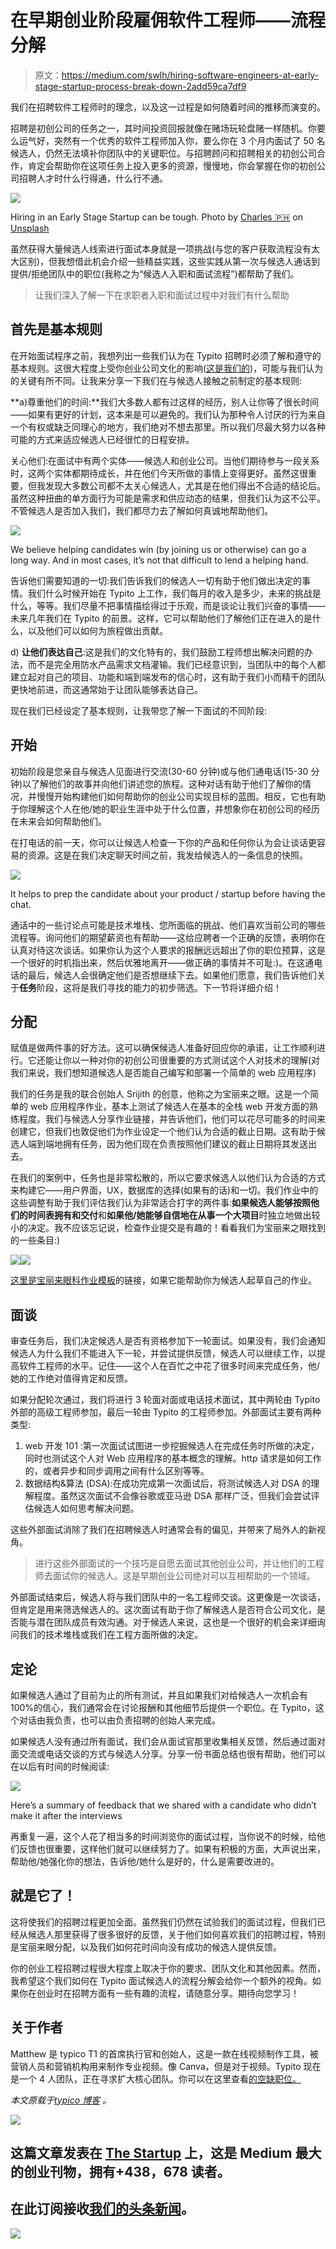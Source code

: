 # 在早期创业阶段雇佣软件工程师——流程分解

> 原文：<https://medium.com/swlh/hiring-software-engineers-at-early-stage-startup-process-break-down-2add59ca7df9>

我们在招聘软件工程师时的理念，以及这一过程是如何随着时间的推移而演变的。

招聘是初创公司的任务之一，其时间投资回报就像在赌场玩轮盘赌一样随机。你要么运气好，突然有一个优秀的软件工程师加入你，要么你在 3 个月内面试了 50 名候选人，仍然无法填补你团队中的关键职位。与招聘顾问和招聘相关的初创公司合作，肯定会帮助你在这项任务上投入更多的资源，慢慢地，你会掌握在你的初创公司招聘人才时什么行得通，什么行不通。

![](img/890ee49653055e6c2fece2329a3b1ada.png)

Hiring in an Early Stage Startup can be tough. Photo by [Charles 🇵🇭](https://unsplash.com/photos/rRWiVQzLm7k?utm_source=unsplash&utm_medium=referral&utm_content=creditCopyText) on [Unsplash](https://unsplash.com/search/photos/interview?utm_source=unsplash&utm_medium=referral&utm_content=creditCopyText)

虽然获得大量候选人线索进行面试本身就是一项挑战(与您的客户获取流程没有太大区别)，但我想借此机会介绍一些精益实践，这些实践从第一次与候选人通话到提供/拒绝团队中的职位(我称之为“候选人入职和面试流程”)都帮助了我们。

> 让我们深入了解一下在求职者入职和面试过程中对我们有什么帮助

## 首先是基本规则

在开始面试程序之前，我想列出一些我们认为在 Typito 招聘时必须了解和遵守的基本规则。这很大程度上受你创业公司文化的影响([这是我们的](/@tmatthewj/if-there-is-a-thing-called-culture-at-typito-9dc870f34bff))，可能与我们认为的关键有所不同。让我来分享一下我们在与候选人接触之前制定的基本规则:

**a)尊重他们的时间:**我们大多数人都有过这样的经历，别人让你等了很长时间——如果有更好的计划，这本来是可以避免的。我们认为那种令人讨厌的行为来自一个有权或缺乏同理心的地方，我们绝对不想去那里。所以我们尽最大努力以各种可能的方式来适应候选人已经很忙的日程安排。

关心他们:在面试中有两个实体——候选人和创业公司。当他们期待参与一段关系时，这两个实体都期待成长，并在他们今天所做的事情上变得更好。虽然这很重要，但我发现大多数公司都不太关心候选人，尤其是在他们得出不合适的结论后。虽然这种扭曲的单方面行为可能是需求和供应动态的结果，但我们认为这不公平。不管候选人是否加入我们，我们都尽力去了解如何真诚地帮助他们。

![](img/09f7be937fd1d0a88352ab569e50e59b.png)

We believe helping candidates win (by joining us or otherwise) can go a long way. And in most cases, it’s not that difficult to lend a helping hand.

告诉他们需要知道的一切:我们告诉我们的候选人一切有助于他们做出决定的事情。我们什么时候开始在 Typito 上工作，我们每月的收入是多少，未来的挑战是什么，等等。我们尽量不把事情描绘得过于乐观，而是谈论让我们兴奋的事情——未来几年我们在 Typito 的前景。这样，它可以帮助他们了解他们正在进入的是什么，以及他们可以如何为旅程做出贡献。

d) **让他们表达自己**:这是我们的文化特有的，我们鼓励工程师想出解决问题的办法，而不是完全用防水产品需求文档灌输。我们已经意识到，当团队中的每个人都建立起对自己的项目、功能和端到端发布的信心时，这有助于我们小而精干的团队更快地前进，而这通常始于让团队能够表达自己。

现在我们已经设定了基本规则，让我带您了解一下面试的不同阶段:

## 开始

初始阶段是您亲自与候选人见面进行交流(30-60 分钟)或与他们通电话(15-30 分钟)以了解他们的故事并向他们讲述您的旅程。这种对话有助于他们了解你的情况，并慢慢开始构建他们如何帮助你的创业公司实现目标的蓝图。相反，它也有助于你理解这个人在他/她的职业生涯中处于什么位置，并想象你在初创公司的经历在未来会如何帮助他们。

在打电话的前一天，你可以让候选人检查一下你的产品和任何你认为会让谈话更容易的资源。这是在我们决定聊天时间之前，我发给候选人的一条信息的快照。

![](img/99ce32725aa9e2d85edaa4f2ce1ffc6f.png)

It helps to prep the candidate about your product / startup before having the chat.

通话中的一些讨论点可能是技术堆栈、您所面临的挑战、他们喜欢当前公司的哪些流程等。询问他们的期望薪资也有帮助——这给应聘者一个正确的反馈，表明你在认真对待这次谈话。如果你认为这个人要求的报酬远远超出了你的职位预算，这是一个很好的时机指出来，然后优雅地离开——做正确的事情并不可耻:)。在这通电话的最后，候选人会很确定他们是否想继续下去。如果他们愿意，我们告诉他们关于**任务**阶段，这将是我们寻找的能力的初步筛选。下一节将详细介绍！

## 分配

赋值是做两件事的好方法。这可以确保候选人准备好回应你的承诺，让工作顺利进行。它还能让你以一种对你的初创公司很重要的方式测试这个人对技术的理解(对我们来说，我们想知道候选人是否能自己编写和部署一个简单的 web 应用程序)

我们的任务是我的联合创始人 Srijith 的创意，他称之为宝丽来之眼。这是一个简单的 web 应用程序作业，基本上测试了候选人在基本的全栈 web 开发方面的熟练程度。我们与候选人分享作业链接，并告诉他们，他们可以花尽可能多的时间来创建它，但我们也敦促他们为作业设定一个他们认为合适的截止日期。这有助于候选人端到端地拥有任务，因为他们现在负责按照他们建议的截止日期将其发送出去。

在我们的案例中，任务也是非常松散的，所以它要求候选人以他们认为合适的方式来构建它——用户界面，UX，数据库的选择(如果有的话)和一切。我们作业中的这些调整有助于我们评估我们认为非常适合打字的两件事:**如果候选人能够按照他们的时间表拥有和交付**和**如果他/她能够自信地在从事一个大项目**时独立地做出较小的决定。我不应该忘记说，检查作业提交是有趣的！看看我们为宝丽来之眼找到的一些条目:)

![](img/ab8e9494f040cb02f23e7f85efc27688.png)![](img/200bcceb4812a1a665de6e577a93bfd3.png)

[这里是宝丽来眼科作业模板](https://paper.dropbox.com/doc/The-Polaroid-Eye-Typitos-Engineering-Assignment-Template--AaBJLlrGK2fHk0wYC1QzXlWAAQ-98HwT09fTuIjbXOMovGO9)的链接，如果它能帮助你为候选人起草自己的作业。

## 面谈

审查任务后，我们决定候选人是否有资格参加下一轮面试。如果没有，我们会通知候选人为什么我们不能进入下一轮，并尝试提供反馈，候选人可以继续工作，以提高软件工程师的水平。记住——这个人在百忙之中花了很多时间来完成任务，他/她的工作绝对值得肯定和反馈。

如果分配轮次通过，我们将进行 3 轮面对面或电话技术面试，其中两轮由 Typito 外部的高级工程师参加，最后一轮由 Typito 的工程师参加。外部面试主要有两种类型:

1.  web 开发 101 :第一次面试试图进一步挖掘候选人在完成任务时所做的决定，同时也测试这个人对 Web 应用程序的基本概念的理解。http 请求是如何工作的，或者异步和同步调用之间有什么区别等等。
2.  数据结构&算法 (DSA):在成功完成第一次面试后，将测试候选人对 DSA 的理解程度。虽然这次面试不会像谷歌或亚马逊 DSA 那样广泛，但我们会尝试评估候选人如何思考解决问题。

这些外部面试消除了我们在招聘候选人时通常会有的偏见，并带来了局外人的新视角。

> 进行这些外部面试的一个技巧是自愿去面试其他创业公司，并让他们的工程师去面试你的候选人。这是早期创业公司绝对可以互相帮助的一个领域。

外部面试结束后，候选人将与我们团队中的一名工程师交谈。这更像是一次谈话，但肯定是用来筛选候选人的。这次面试有助于你了解候选人是否符合公司文化，是否能与潜在团队成员有效沟通。对于候选人来说，这也是一个很好的机会来详细询问我们的技术堆栈或我们在工程方面所做的决定。

## 定论

如果候选人通过了目前为止的所有测试，并且如果我们对给候选人一次机会有 100%的信心，我们通常会在讨论报酬和其他细节后提供一个职位。在 Typito，这个对话由我负责，也可以由负责招聘的创始人来完成。

如果候选人没有通过所有面试，我们会从面试官那里收集相关反馈，然后通过面对面交流或电话交谈的方式与候选人分享。分享一份书面总结也很有帮助，他们可以在以后有时间的时候阅读:

![](img/60956d5a14d58457c8077ca776fc6a01.png)

Here’s a summary of feedback that we shared with a candidate who didn’t make it after the interviews

再重复一遍，这个人花了相当多的时间浏览你的面试过程，当你说不的时候，给他们反馈也很重要，这样他们就可以继续努力了。如果有积极的方面，大声说出来，帮助他/她强化你的想法，告诉他/她什么是好的，什么是需要改进的。

## 就是它了！

这将使我们的招聘过程更加全面。虽然我们仍然在试验我们的面试过程，但我们已经从候选人那里获得了很多很好的反馈，关于他们如何喜欢我们的招聘过程，特别是宝丽来眼分配，以及我们如何花时间向没有成功的候选人提供反馈。

你的创业工程招聘过程很大程度上取决于你的要求、团队文化和其他因素。然而，我希望这个我们如何在 Typito 面试候选人的流程分解会给你一个额外的视角。如果你在创业时在招聘方面有一些有趣的流程，请随意分享。期待向您学习！

## 关于作者

Matthew 是 typico T1 的首席执行官和创始人，这是一款在线视频制作工具，被营销人员和营销机构用来制作专业视频。像 Canva，但是对于视频。Typito 现在是一个 4 人团队，正在寻求扩大核心团队。你可以在这里查看[的空缺职位。](https://angel.co/typito/jobs)

*本文原载于*[*typico 博客*](https://blog.typito.com/hiring-software-engineers-typito-process-break-down/) *。*

[![](img/308a8d84fb9b2fab43d66c117fcc4bb4.png)](https://medium.com/swlh)

## 这篇文章发表在 [The Startup](https://medium.com/swlh) 上，这是 Medium 最大的创业刊物，拥有+438，678 读者。

## 在此订阅接收[我们的头条新闻](https://growthsupply.com/the-startup-newsletter/)。

[![](img/b0164736ea17a63403e660de5dedf91a.png)](https://medium.com/swlh)